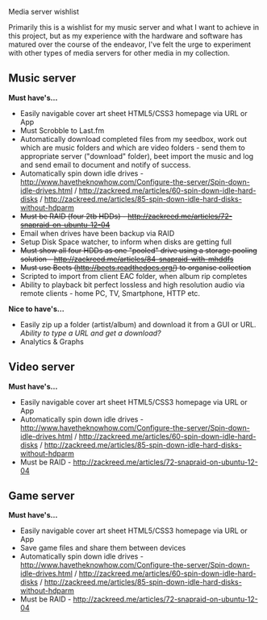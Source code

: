 Media server wishlist

<p>Primarily this is a wishlist for my music server and what I want to achieve in this project, but as my experience with the hardware and software has matured over the course of the endeavor, I've felt the urge to experiment with other types of media servers for other media in my collection.</p>

<h2>Music server</h2>

<p><strong>Must have's...</strong></p>
<ul>
	<li>Easily navigable cover art sheet HTML5/CSS3 homepage via URL or App</li>
	<li>Must Scrobble to Last.fm</li>
	<li>Automatically download completed files from my seedbox, work out which are music folders and which are video folders - send them to appropriate server ("download" folder), beet import the music and log and send email to document and notify of success.</li>
        <li>Automatically spin down idle drives - <a href="http://www.havetheknowhow.com/Configure-the-server/Spin-down-idle-drives.html">http://www.havetheknowhow.com/Configure-the-server/Spin-down-idle-drives.html</a> / <a href="http://zackreed.me/articles/60-spin-down-idle-hard-disks">http://zackreed.me/articles/60-spin-down-idle-hard-disks</a> / <a href="http://zackreed.me/articles/85-spin-down-idle-hard-disks-without-hdparm">http://zackreed.me/articles/85-spin-down-idle-hard-disks-without-hdparm</a></li>
	<li><del datetime="2014-03-12T08:46:38+00:00">Must be RAID (four 2tb HDDs) - <a href="http://zackreed.me/articles/72-snapraid-on-ubuntu-12-04">http://zackreed.me/articles/72-snapraid-on-ubuntu-12-04</a></del></li>
	<li>Email when drives have been backup via RAID</li>
	<li>Setup Disk Space watcher, to inform when disks are getting full</li>
	<li><del datetime="2014-03-12T08:46:38+00:00">Must show all four HDDs as one "pooled" drive using a storage pooling solution - <a href="http://zackreed.me/articles/84-snapraid-with-mhddfs">http://zackreed.me/articles/84-snapraid-with-mhddfs</a></del></li>
	<li><del datetime="2014-03-12T08:46:38+00:00">Must use Beets (<a href="http://beets.readthedocs.org/">http://beets.readthedocs.org/</a>) to organise collection</del></li>
	<li>Scripted to import from client EAC folder, when album rip completes</li>
	<li>Ability to playback bit perfect lossless and high resolution audio via remote clients - home PC, TV, Smartphone, HTTP etc.</li>
</ul>

<p><strong>Nice to have's...</strong></p>
<ul>
	<li>Easily zip up a folder (artist/album) and download it from a GUI or URL. <em>Ability to type a URL and get a download?</em></li>
	<li>Analytics &amp; Graphs</li>

</ul>

<h2>Video server</h2>

<p><strong>Must have's...</strong></p>
<ul>
	<li>Easily navigable cover art sheet HTML5/CSS3 homepage via URL or App</li>
        <li>Automatically spin down idle drives - <a href="http://www.havetheknowhow.com/Configure-the-server/Spin-down-idle-drives.html">http://www.havetheknowhow.com/Configure-the-server/Spin-down-idle-drives.html</a> / <a href="http://zackreed.me/articles/60-spin-down-idle-hard-disks">http://zackreed.me/articles/60-spin-down-idle-hard-disks</a> / <a href="http://zackreed.me/articles/85-spin-down-idle-hard-disks-without-hdparm">http://zackreed.me/articles/85-spin-down-idle-hard-disks-without-hdparm</a></li>
	<li>Must be RAID - <a href="http://zackreed.me/articles/72-snapraid-on-ubuntu-12-04">http://zackreed.me/articles/72-snapraid-on-ubuntu-12-04</a></li>
</ul>

<h2>Game server</h2>

<p><strong>Must have's...</strong></p>
<ul>
	<li>Easily navigable cover art sheet HTML5/CSS3 homepage via URL or App</li>
<li>Save game files and share them between devices</li>
        <li>Automatically spin down idle drives - <a href="http://www.havetheknowhow.com/Configure-the-server/Spin-down-idle-drives.html">http://www.havetheknowhow.com/Configure-the-server/Spin-down-idle-drives.html</a> / <a href="http://zackreed.me/articles/60-spin-down-idle-hard-disks">http://zackreed.me/articles/60-spin-down-idle-hard-disks</a> / <a href="http://zackreed.me/articles/85-spin-down-idle-hard-disks-without-hdparm">http://zackreed.me/articles/85-spin-down-idle-hard-disks-without-hdparm</a></li>
	<li>Must be RAID - <a href="http://zackreed.me/articles/72-snapraid-on-ubuntu-12-04">http://zackreed.me/articles/72-snapraid-on-ubuntu-12-04</a></li>
</ul>

